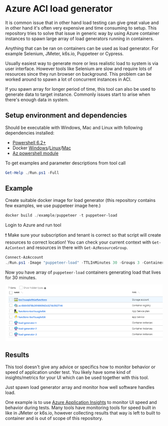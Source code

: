 # Azure ACI load generator

It is common issue that in other hand load testing can give great value
and in other hand it's often very expensive and time consuming to setup.
This repository tries to solve that issue in generic way by using Azure
container instances to spawn large array of load generators running in
containers.

Anything that can be ran on containers can be used as load generator. For
example Selenium, JMeter, k6s.io, Puppeteer or Cypress.

Usually easiest way to generate more or less realistic load to system is
via user interface. However tools like Selenium are slow and require lots
of resources since they run browser on background. This problem can be
worked around to spawn a lot of concurrent instances in ACI.

If you spawn array for longer period of time, this tool can also be used
to generate data to target instance. Commonly issues start to arise when
there's enough data in system.

## Setup environment and dependencies

Should be executable with Windows, Mac and Linux with following dependencies installed:

- [Powershell 6.2+](https://github.com/PowerShell/PowerShell)
- Docker [Windows](https://docs.docker.com/docker-for-windows/)/[Linux](https://docs.docker.com/install/linux/docker-ce/ubuntu/)/[Mac](https://docs.docker.com/docker-for-mac/install/)
- [Az powershell module](https://docs.microsoft.com/en-us/powershell/azure/install-az-ps)

To get examples and parameter descriptions from tool call

```powershell
Get-Help ./Run.ps1 -Full
```

## Example

Create suitable docker image for load generator (this repository contains few examples, we use puppeteer image here.)

```powershell
docker build ./example/puppeteer -t puppeteer-load
```

Login to Azure and run tool

:heavy_exclamation_mark: Make sure your subscription and tenant is correct so that script will create resources to correct location!
You can check your current context with `Get-AzContext` and resources in there with `Get-AzResourceGroup`.

```powershell
Connect-AzAccount
./Run.ps1 -Image "puppeteer-load" -TTLInMinutes 30 -Groups 3 -ContainerPerGroup 3
```

Now you have array of `puppeteer-load` containers generating load that lives for 30 minutes.

![alt text](./img/generated-resources.png "Created resources that executes load")

## Results

This tool doesn't give any advice or specifics how to monitor behavior or
speed of application under test. You likely have some kind of
insights/metrics for your UI which can be used together with this tool.

Just spawn load generator array and monitor how well software handles load.

One example is to use [Azure Application Insights](https://docs.microsoft.com/en-us/azure/azure-monitor/app/app-insights-overview) to monitor UI speed and behavior
during tests. Many tools have monitoring tools for speed built in like in JMeter
or k6s.io, however collecting results that way is left to built to container and is out
of scope of this repository.
